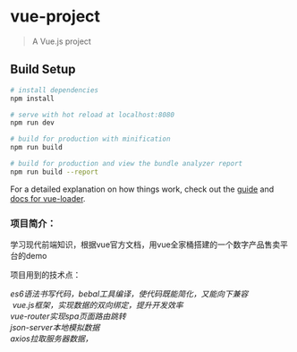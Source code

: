 # vue-project

> A Vue.js project

## Build Setup

``` bash
# install dependencies
npm install

# serve with hot reload at localhost:8080
npm run dev

# build for production with minification
npm run build

# build for production and view the bundle analyzer report
npm run build --report
```

For a detailed explanation on how things work, check out the [guide](http://vuejs-templates.github.io/webpack/) and [docs for vue-loader](http://vuejs.github.io/vue-loader).


<h3>项目简介：<br></h3>
<p>学习现代前端知识，根据vue官方文档，用vue全家桶搭建的一个数字产品售卖平台的demo<br><p>
<p>项目用到的技术点：<br></p>
<i>es6语法书写代码，bebal工具编译，使代码既能简化，又能向下兼容<br><i>
<i>&nbsp;vue.js框架，实现数据的双向绑定，提升开发效率<br></i>
<i>vue-router实现spa页面路由跳转<br></i>
<i>json-server本地模拟数据<br></i>
<i>axios拉取服务器数据，</i>
